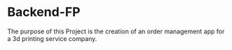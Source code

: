 # Backend-FP

The purpose of this Project is the creation of an order management app for a 3d printing service company.




